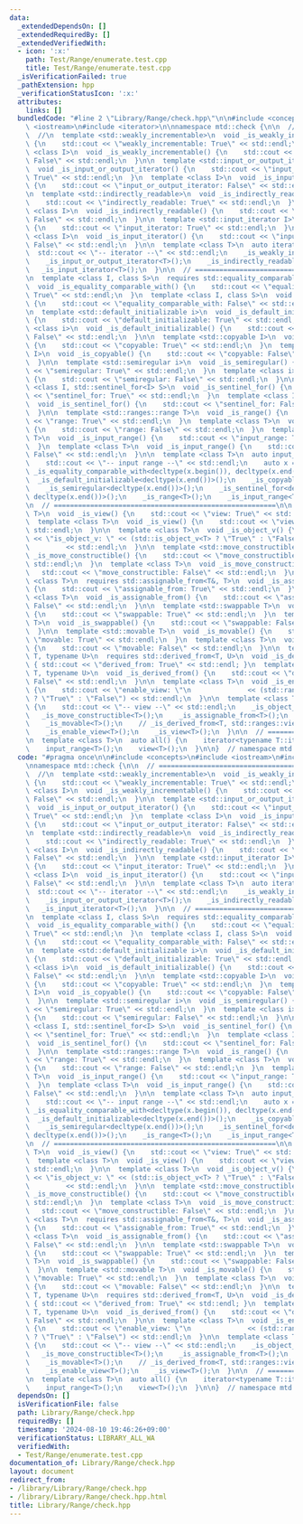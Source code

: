 ```yaml
---
data:
  _extendedDependsOn: []
  _extendedRequiredBy: []
  _extendedVerifiedWith:
  - icon: ':x:'
    path: Test/Range/enumerate.test.cpp
    title: Test/Range/enumerate.test.cpp
  _isVerificationFailed: true
  _pathExtension: hpp
  _verificationStatusIcon: ':x:'
  attributes:
    links: []
  bundledCode: "#line 2 \"Library/Range/check.hpp\"\n\n#include <concepts>\n#include\
    \ <iostream>\n#include <iterator>\n\nnamespace mtd::check {\n\n  // =======================================================\n\
    \  //\n  template <std::weakly_incrementable>\n  void _is_weakly_incrementable()\
    \ {\n    std::cout << \"weakly_incrementable: True\" << std::endl;\n  }\n  template\
    \ <class I>\n  void _is_weakly_incrementable() {\n    std::cout << \"weakly_incrementable:\
    \ False\" << std::endl;\n  }\n\n  template <std::input_or_output_iterator I>\n\
    \  void _is_input_or_output_iterator() {\n    std::cout << \"input_or_output_iterator:\
    \ True\" << std::endl;\n  }\n  template <class I>\n  void _is_input_or_output_iterator()\
    \ {\n    std::cout << \"input_or_output_iterator: False\" << std::endl;\n  }\n\
    \n  template <std::indirectly_readable>\n  void _is_indirectly_readable() {\n\
    \    std::cout << \"indirectly_readable: True\" << std::endl;\n  }\n  template\
    \ <class I>\n  void _is_indirectly_readable() {\n    std::cout << \"indirectly_readable:\
    \ False\" << std::endl;\n  }\n\n  template <std::input_iterator I>\n  void _is_input_iterator()\
    \ {\n    std::cout << \"input_iterator: True\" << std::endl;\n  }\n  template\
    \ <class I>\n  void _is_input_iterator() {\n    std::cout << \"input_iterator:\
    \ False\" << std::endl;\n  }\n\n  template <class T>\n  auto iterator() {\n  \
    \  std::cout << \"-- iterator --\" << std::endl;\n    _is_weakly_incrementable<T>();\n\
    \    _is_input_or_output_iterator<T>();\n    _is_indirectly_readable<T>();\n \
    \   _is_input_iterator<T>();\n  }\n\n  // =======================================================\n\
    \n  template <class I, class S>\n  requires std::equality_comparable_with<I, S>\n\
    \  void _is_equality_comparable_with() {\n    std::cout << \"equality_comparable_with:\
    \ True\" << std::endl;\n  }\n  template <class I, class S>\n  void _is_equality_comparable_with()\
    \ {\n    std::cout << \"equality_comparable_with: False\" << std::endl;\n  }\n\
    \n  template <std::default_initializable i>\n  void _is_default_initializable()\
    \ {\n    std::cout << \"default_initializable: True\" << std::endl;\n  }\n  template\
    \ <class i>\n  void _is_default_initializable() {\n    std::cout << \"default_initializable:\
    \ False\" << std::endl;\n  }\n\n  template <std::copyable I>\n  void _is_copyable()\
    \ {\n    std::cout << \"copyable: True\" << std::endl;\n  }\n  template <class\
    \ I>\n  void _is_copyable() {\n    std::cout << \"copyable: False\" << std::endl;\n\
    \  }\n\n  template <std::semiregular i>\n  void _is_semiregular() {\n    std::cout\
    \ << \"semiregular: True\" << std::endl;\n  }\n  template <class i>\n  void _is_semiregular()\
    \ {\n    std::cout << \"semiregular: False\" << std::endl;\n  }\n\n  template\
    \ <class I, std::sentinel_for<I> S>\n  void _is_sentinel_for() {\n    std::cout\
    \ << \"sentinel_for: True\" << std::endl;\n  }\n  template <class I, class S>\n\
    \  void _is_sentinel_for() {\n    std::cout << \"sentinel_for: False\" << std::endl;\n\
    \  }\n\n  template <std::ranges::range T>\n  void _is_range() {\n    std::cout\
    \ << \"range: True\" << std::endl;\n  }\n  template <class T>\n  void _is_range()\
    \ {\n    std::cout << \"range: False\" << std::endl;\n  }\n  template <std::ranges::input_range\
    \ T>\n  void _is_input_range() {\n    std::cout << \"input_range: True\" << std::endl;\n\
    \  }\n  template <class T>\n  void _is_input_range() {\n    std::cout << \"input_range:\
    \ False\" << std::endl;\n  }\n\n  template <class T>\n  auto input_range() {\n\
    \    std::cout << \"-- input range --\" << std::endl;\n    auto x = T();\n   \
    \ _is_equality_comparable_with<decltype(x.begin()), decltype(x.end())>();\n  \
    \  _is_default_initializable<decltype(x.end())>();\n    _is_copyable<decltype(x.end())>();\n\
    \    _is_semiregular<decltype(x.end())>();\n    _is_sentinel_for<decltype(x.begin()),\
    \ decltype(x.end())>();\n    _is_range<T>();\n    _is_input_range<T>();\n  }\n\
    \n  // =======================================================\n\n  template <std::ranges::view\
    \ T>\n  void _is_view() {\n    std::cout << \"view: True\" << std::endl;\n  }\n\
    \  template <class T>\n  void _is_view() {\n    std::cout << \"view: False\" <<\
    \ std::endl;\n  }\n\n  template <class T>\n  void _is_object_v() {\n    std::cout\
    \ << \"is_object_v: \" << (std::is_object_v<T> ? \"True\" : \"False\")\n     \
    \         << std::endl;\n  }\n\n  template <std::move_constructible T>\n  void\
    \ _is_move_constructible() {\n    std::cout << \"move_constructible: True\" <<\
    \ std::endl;\n  }\n  template <class T>\n  void _is_move_constructible() {\n \
    \   std::cout << \"move_constructible: False\" << std::endl;\n  }\n\n  template\
    \ <class T>\n  requires std::assignable_from<T&, T>\n  void _is_assignable_from()\
    \ {\n    std::cout << \"assignable_from: True\" << std::endl;\n  }\n  template\
    \ <class T>\n  void _is_assignable_from() {\n    std::cout << \"assignable_from:\
    \ False\" << std::endl;\n  }\n\n  template <std::swappable T>\n  void _is_swappable()\
    \ {\n    std::cout << \"swappable: True\" << std::endl;\n  }\n  template <class\
    \ T>\n  void _is_swappable() {\n    std::cout << \"swappable: False\" << std::endl;\n\
    \  }\n\n  template <std::movable T>\n  void _is_movable() {\n    std::cout <<\
    \ \"movable: True\" << std::endl;\n  }\n  template <class T>\n  void _is_movable()\
    \ {\n    std::cout << \"movable: False\" << std::endl;\n  }\n\n  template <typename\
    \ T, typename U>\n  requires std::derived_from<T, U>\n  void _is_derived_from()\
    \ { std::cout << \"derived_from: True\" << std::endl; }\n  template <typename\
    \ T, typename U>\n  void _is_derived_from() {\n    std::cout << \"derived_from:\
    \ False\" << std::endl;\n  }\n\n  template <class T>\n  void _is_enable_view()\
    \ {\n    std::cout << \"enable_view: \"\n              << (std::ranges::enable_view<T>\
    \ ? \"True\" : \"False\") << std::endl;\n  }\n\n  template <class T>\n  auto view()\
    \ {\n    std::cout << \"-- view --\" << std::endl;\n    _is_object_v<T>();\n \
    \   _is_move_constructible<T>();\n    _is_assignable_from<T>();\n    _is_swappable<T>();\n\
    \    _is_movable<T>();\n    // _is_derived_from<T, std::ranges::view_base>();\n\
    \    _is_enable_view<T>();\n    _is_view<T>();\n  }\n\n  // =======================================================\n\
    \n  template <class T>\n  auto all() {\n    iterator<typename T::iterator>();\n\
    \    input_range<T>();\n    view<T>();\n  }\n\n}  // namespace mtd::check\n"
  code: "#pragma once\n\n#include <concepts>\n#include <iostream>\n#include <iterator>\n\
    \nnamespace mtd::check {\n\n  // =======================================================\n\
    \  //\n  template <std::weakly_incrementable>\n  void _is_weakly_incrementable()\
    \ {\n    std::cout << \"weakly_incrementable: True\" << std::endl;\n  }\n  template\
    \ <class I>\n  void _is_weakly_incrementable() {\n    std::cout << \"weakly_incrementable:\
    \ False\" << std::endl;\n  }\n\n  template <std::input_or_output_iterator I>\n\
    \  void _is_input_or_output_iterator() {\n    std::cout << \"input_or_output_iterator:\
    \ True\" << std::endl;\n  }\n  template <class I>\n  void _is_input_or_output_iterator()\
    \ {\n    std::cout << \"input_or_output_iterator: False\" << std::endl;\n  }\n\
    \n  template <std::indirectly_readable>\n  void _is_indirectly_readable() {\n\
    \    std::cout << \"indirectly_readable: True\" << std::endl;\n  }\n  template\
    \ <class I>\n  void _is_indirectly_readable() {\n    std::cout << \"indirectly_readable:\
    \ False\" << std::endl;\n  }\n\n  template <std::input_iterator I>\n  void _is_input_iterator()\
    \ {\n    std::cout << \"input_iterator: True\" << std::endl;\n  }\n  template\
    \ <class I>\n  void _is_input_iterator() {\n    std::cout << \"input_iterator:\
    \ False\" << std::endl;\n  }\n\n  template <class T>\n  auto iterator() {\n  \
    \  std::cout << \"-- iterator --\" << std::endl;\n    _is_weakly_incrementable<T>();\n\
    \    _is_input_or_output_iterator<T>();\n    _is_indirectly_readable<T>();\n \
    \   _is_input_iterator<T>();\n  }\n\n  // =======================================================\n\
    \n  template <class I, class S>\n  requires std::equality_comparable_with<I, S>\n\
    \  void _is_equality_comparable_with() {\n    std::cout << \"equality_comparable_with:\
    \ True\" << std::endl;\n  }\n  template <class I, class S>\n  void _is_equality_comparable_with()\
    \ {\n    std::cout << \"equality_comparable_with: False\" << std::endl;\n  }\n\
    \n  template <std::default_initializable i>\n  void _is_default_initializable()\
    \ {\n    std::cout << \"default_initializable: True\" << std::endl;\n  }\n  template\
    \ <class i>\n  void _is_default_initializable() {\n    std::cout << \"default_initializable:\
    \ False\" << std::endl;\n  }\n\n  template <std::copyable I>\n  void _is_copyable()\
    \ {\n    std::cout << \"copyable: True\" << std::endl;\n  }\n  template <class\
    \ I>\n  void _is_copyable() {\n    std::cout << \"copyable: False\" << std::endl;\n\
    \  }\n\n  template <std::semiregular i>\n  void _is_semiregular() {\n    std::cout\
    \ << \"semiregular: True\" << std::endl;\n  }\n  template <class i>\n  void _is_semiregular()\
    \ {\n    std::cout << \"semiregular: False\" << std::endl;\n  }\n\n  template\
    \ <class I, std::sentinel_for<I> S>\n  void _is_sentinel_for() {\n    std::cout\
    \ << \"sentinel_for: True\" << std::endl;\n  }\n  template <class I, class S>\n\
    \  void _is_sentinel_for() {\n    std::cout << \"sentinel_for: False\" << std::endl;\n\
    \  }\n\n  template <std::ranges::range T>\n  void _is_range() {\n    std::cout\
    \ << \"range: True\" << std::endl;\n  }\n  template <class T>\n  void _is_range()\
    \ {\n    std::cout << \"range: False\" << std::endl;\n  }\n  template <std::ranges::input_range\
    \ T>\n  void _is_input_range() {\n    std::cout << \"input_range: True\" << std::endl;\n\
    \  }\n  template <class T>\n  void _is_input_range() {\n    std::cout << \"input_range:\
    \ False\" << std::endl;\n  }\n\n  template <class T>\n  auto input_range() {\n\
    \    std::cout << \"-- input range --\" << std::endl;\n    auto x = T();\n   \
    \ _is_equality_comparable_with<decltype(x.begin()), decltype(x.end())>();\n  \
    \  _is_default_initializable<decltype(x.end())>();\n    _is_copyable<decltype(x.end())>();\n\
    \    _is_semiregular<decltype(x.end())>();\n    _is_sentinel_for<decltype(x.begin()),\
    \ decltype(x.end())>();\n    _is_range<T>();\n    _is_input_range<T>();\n  }\n\
    \n  // =======================================================\n\n  template <std::ranges::view\
    \ T>\n  void _is_view() {\n    std::cout << \"view: True\" << std::endl;\n  }\n\
    \  template <class T>\n  void _is_view() {\n    std::cout << \"view: False\" <<\
    \ std::endl;\n  }\n\n  template <class T>\n  void _is_object_v() {\n    std::cout\
    \ << \"is_object_v: \" << (std::is_object_v<T> ? \"True\" : \"False\")\n     \
    \         << std::endl;\n  }\n\n  template <std::move_constructible T>\n  void\
    \ _is_move_constructible() {\n    std::cout << \"move_constructible: True\" <<\
    \ std::endl;\n  }\n  template <class T>\n  void _is_move_constructible() {\n \
    \   std::cout << \"move_constructible: False\" << std::endl;\n  }\n\n  template\
    \ <class T>\n  requires std::assignable_from<T&, T>\n  void _is_assignable_from()\
    \ {\n    std::cout << \"assignable_from: True\" << std::endl;\n  }\n  template\
    \ <class T>\n  void _is_assignable_from() {\n    std::cout << \"assignable_from:\
    \ False\" << std::endl;\n  }\n\n  template <std::swappable T>\n  void _is_swappable()\
    \ {\n    std::cout << \"swappable: True\" << std::endl;\n  }\n  template <class\
    \ T>\n  void _is_swappable() {\n    std::cout << \"swappable: False\" << std::endl;\n\
    \  }\n\n  template <std::movable T>\n  void _is_movable() {\n    std::cout <<\
    \ \"movable: True\" << std::endl;\n  }\n  template <class T>\n  void _is_movable()\
    \ {\n    std::cout << \"movable: False\" << std::endl;\n  }\n\n  template <typename\
    \ T, typename U>\n  requires std::derived_from<T, U>\n  void _is_derived_from()\
    \ { std::cout << \"derived_from: True\" << std::endl; }\n  template <typename\
    \ T, typename U>\n  void _is_derived_from() {\n    std::cout << \"derived_from:\
    \ False\" << std::endl;\n  }\n\n  template <class T>\n  void _is_enable_view()\
    \ {\n    std::cout << \"enable_view: \"\n              << (std::ranges::enable_view<T>\
    \ ? \"True\" : \"False\") << std::endl;\n  }\n\n  template <class T>\n  auto view()\
    \ {\n    std::cout << \"-- view --\" << std::endl;\n    _is_object_v<T>();\n \
    \   _is_move_constructible<T>();\n    _is_assignable_from<T>();\n    _is_swappable<T>();\n\
    \    _is_movable<T>();\n    // _is_derived_from<T, std::ranges::view_base>();\n\
    \    _is_enable_view<T>();\n    _is_view<T>();\n  }\n\n  // =======================================================\n\
    \n  template <class T>\n  auto all() {\n    iterator<typename T::iterator>();\n\
    \    input_range<T>();\n    view<T>();\n  }\n\n}  // namespace mtd::check\n"
  dependsOn: []
  isVerificationFile: false
  path: Library/Range/check.hpp
  requiredBy: []
  timestamp: '2024-08-10 19:46:26+09:00'
  verificationStatus: LIBRARY_ALL_WA
  verifiedWith:
  - Test/Range/enumerate.test.cpp
documentation_of: Library/Range/check.hpp
layout: document
redirect_from:
- /library/Library/Range/check.hpp
- /library/Library/Range/check.hpp.html
title: Library/Range/check.hpp
---
```

